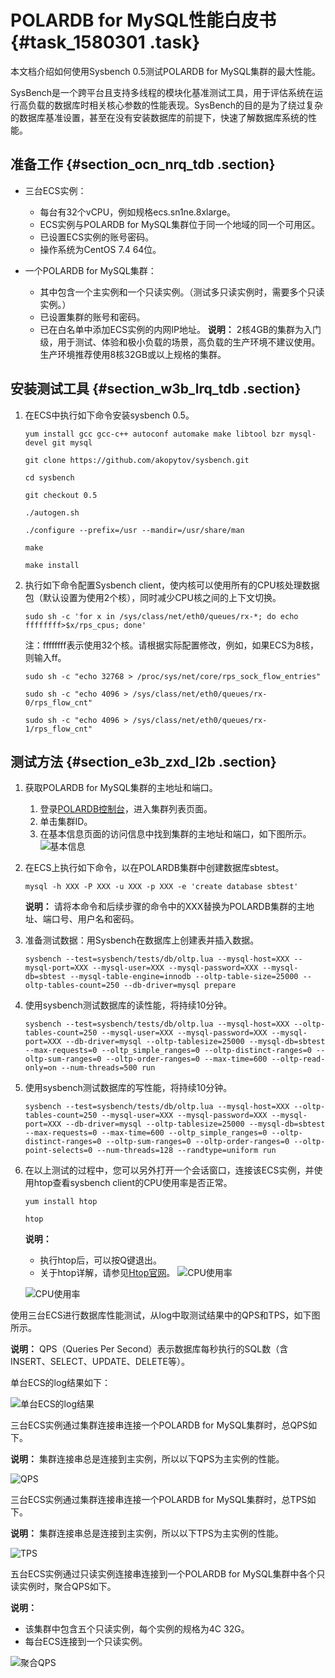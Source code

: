 # POLARDB for MySQL性能白皮书 {#task_1580301 .task}

本文档介绍如何使用Sysbench 0.5测试POLARDB for MySQL集群的最大性能。

SysBench是一个跨平台且支持多线程的模块化基准测试工具，用于评估系统在运行高负载的数据库时相关核心参数的性能表现。SysBench的目的是为了绕过复杂的数据库基准设置，甚至在没有安装数据库的前提下，快速了解数据库系统的性能。

## 准备工作 {#section_ocn_nrq_tdb .section}

-   三台ECS实例：
    -   每台有32个vCPU，例如规格ecs.sn1ne.8xlarge。
    -   ECS实例与POLARDB for MySQL集群位于同一个地域的同一个可用区。
    -   已设置ECS实例的账号密码。
    -   操作系统为CentOS 7.4 64位。
-   一个POLARDB for MySQL集群：

    -   其中包含一个主实例和一个只读实例。（测试多只读实例时，需要多个只读实例。）
    -   已设置集群的账号和密码。
    -   已在白名单中添加ECS实例的内网IP地址。
    **说明：** 2核4GB的集群为入门级，用于测试、体验和极小负载的场景，高负载的生产环境不建议使用。生产环境推荐使用8核32GB或以上规格的集群。


## 安装测试工具 {#section_w3b_lrq_tdb .section}

1.  在ECS中执行如下命令安装sysbench 0.5。 

    `yum install gcc gcc-c++ autoconf automake make libtool bzr mysql-devel git mysql`

    `git clone https://github.com/akopytov/sysbench.git`

    `cd sysbench`

    `git checkout 0.5`

    `./autogen.sh`

    `./configure --prefix=/usr --mandir=/usr/share/man`

    `make`

    `make install`

2.  执行如下命令配置Sysbench client，使内核可以使用所有的CPU核处理数据包（默认设置为使用2个核），同时减少CPU核之间的上下文切换。 

    `sudo sh -c 'for x in /sys/class/net/eth0/queues/rx-*; do echo ffffffff>$x/rps_cpus; done'`

    注：ffffffff表示使用32个核。请根据实际配置修改，例如，如果ECS为8核，则输入ff。

    `sudo sh -c "echo 32768 > /proc/sys/net/core/rps_sock_flow_entries"`

    `sudo sh -c "echo 4096 > /sys/class/net/eth0/queues/rx-0/rps_flow_cnt"`

    `sudo sh -c "echo 4096 > /sys/class/net/eth0/queues/rx-1/rps_flow_cnt"`


## 测试方法 {#section_e3b_zxd_l2b .section}

1.  获取POLARDB for MySQL集群的主地址和端口。 
    1.  登录[POLARDB控制台](https://polardb.console.aliyun.com/?spm=5176.2020520001.0.0.69864bd3ikTa1x#/instance/list?regionId=cn-beijing)，进入集群列表页面。
    2.  单击集群ID。
    3.  在基本信息页面的访问信息中找到集群的主地址和端口，如下图所示。![基本信息](http://static-aliyun-doc.oss-cn-hangzhou.aliyuncs.com/assets/img/3033/156559898934898_zh-CN.png)


2.  在ECS上执行如下命令，以在POLARDB集群中创建数据库sbtest。 

    `mysql -h XXX -P XXX -u XXX -p XXX -e 'create database sbtest'`

    **说明：** 请将本命令和后续步骤的命令中的XXX替换为POLARDB集群的主地址、端口号、用户名和密码。

3.  准备测试数据：用Sysbench在数据库上创建表并插入数据。 

    ``` {#codeblock_zfy_40z_mcw}
    sysbench --test=sysbench/tests/db/oltp.lua --mysql-host=XXX --mysql-port=XXX --mysql-user=XXX --mysql-password=XXX --mysql-db=sbtest --mysql-table-engine=innodb --oltp-table-size=25000 --oltp-tables-count=250 --db-driver=mysql prepare
    ```

4.  使用sysbench测试数据库的读性能，将持续10分钟。 

    ``` {#codeblock_cj3_d87_b41}
    sysbench --test=sysbench/tests/db/oltp.lua --mysql-host=XXX --oltp-tables-count=250 --mysql-user=XXX --mysql-password=XXX --mysql-port=XXX --db-driver=mysql --oltp-tablesize=25000 --mysql-db=sbtest --max-requests=0 --oltp_simple_ranges=0 --oltp-distinct-ranges=0 --oltp-sum-ranges=0 --oltp-order-ranges=0 --max-time=600 --oltp-read-only=on --num-threads=500 run
    ```

5.  使用sysbench测试数据库的写性能，将持续10分钟。 

    ``` {#codeblock_g7j_0j3_ihh}
    sysbench --test=sysbench/tests/db/oltp.lua --mysql-host=XXX --oltp-tables-count=250 --mysql-user=XXX --mysql-password=XXX --mysql-port=XXX --db-driver=mysql --oltp-tablesize=25000 --mysql-db=sbtest --max-requests=0 --max-time=600 --oltp_simple_ranges=0 --oltp-distinct-ranges=0 --oltp-sum-ranges=0 --oltp-order-ranges=0 --oltp-point-selects=0 --num-threads=128 --randtype=uniform run
    ```

6.  在以上测试的过程中，您可以另外打开一个会话窗口，连接该ECS实例，并使用htop查看sysbench client的CPU使用率是否正常。 

    `yum install htop`

    `htop`

    **说明：** 

    -   执行htop后，可以按Q键退出。
    -   关于htop详解，请参见[Htop官网](http://hisham.hm/htop/)。
    ![CPU使用率](http://static-aliyun-doc.oss-cn-hangzhou.aliyuncs.com/assets/img/3035/15655989892111_zh-CN.png)

    ![CPU使用率](http://static-aliyun-doc.oss-cn-hangzhou.aliyuncs.com/assets/img/3035/15655989902112_zh-CN.png)


使用三台ECS进行数据库性能测试，从log中取测试结果中的QPS和TPS，如下图所示。

**说明：** QPS（Queries Per Second）表示数据库每秒执行的SQL数（含INSERT、SELECT、UPDATE、DELETE等）。

单台ECS的log结果如下：

![单台ECS的log结果](http://static-aliyun-doc.oss-cn-hangzhou.aliyuncs.com/assets/img/3033/156559899011337_zh-CN.png)

三台ECS实例通过集群连接串连接一个POLARDB for MySQL集群时，总QPS如下。

**说明：** 集群连接串总是连接到主实例，所以以下QPS为主实例的性能。

![QPS](http://static-aliyun-doc.oss-cn-hangzhou.aliyuncs.com/assets/img/3033/156559899011333_zh-CN.png)

三台ECS实例通过集群连接串连接一个POLARDB for MySQL集群时，总TPS如下。

**说明：** 集群连接串总是连接到主实例，所以以下TPS为主实例的性能。

![TPS](http://static-aliyun-doc.oss-cn-hangzhou.aliyuncs.com/assets/img/3033/156559899011334_zh-CN.png)

五台ECS实例通过只读实例连接串连接到一个POLARDB for MySQL集群中各个只读实例时，聚合QPS如下。

**说明：** 

-   该集群中包含五个只读实例，每个实例的规格为4C 32G。
-   每台ECS连接到一个只读实例。

![聚合QPS](http://static-aliyun-doc.oss-cn-hangzhou.aliyuncs.com/assets/img/3033/156559899111338_zh-CN.png)

